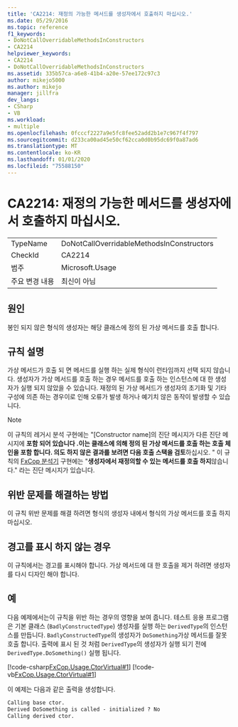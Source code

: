 ```yaml
---
title: 'CA2214: 재정의 가능한 메서드를 생성자에서 호출하지 마십시오.'
ms.date: 05/29/2016
ms.topic: reference
f1_keywords:
- DoNotCallOverridableMethodsInConstructors
- CA2214
helpviewer_keywords:
- CA2214
- DoNotCallOverridableMethodsInConstructors
ms.assetid: 335b57ca-a6e8-41b4-a20e-57ee172c97c3
author: mikejo5000
ms.author: mikejo
manager: jillfra
dev_langs:
- CSharp
- VB
ms.workload:
- multiple
ms.openlocfilehash: 0fcccf2227a9e5fc8fee52add2b1e7c967f4f797
ms.sourcegitcommit: d233ca00ad45e50cf62cca0d0b95dc69f0a87ad6
ms.translationtype: MT
ms.contentlocale: ko-KR
ms.lasthandoff: 01/01/2020
ms.locfileid: "75588150"
---
```

# <a name="ca2214-do-not-call-overridable-methods-in-constructors"></a>CA2214: 재정의 가능한 메서드를 생성자에서 호출하지 마십시오.

|||
|-|-|
|TypeName|DoNotCallOverridableMethodsInConstructors|
|CheckId|CA2214|
|범주|Microsoft.Usage|
|주요 변경 내용|최신이 아님|

## <a name="cause"></a>원인

봉인 되지 않은 형식의 생성자는 해당 클래스에 정의 된 가상 메서드를 호출 합니다.

## <a name="rule-description"></a>규칙 설명

가상 메서드가 호출 되 면 메서드를 실행 하는 실제 형식이 런타임까지 선택 되지 않습니다. 생성자가 가상 메서드를 호출 하는 경우 메서드를 호출 하는 인스턴스에 대 한 생성자가 실행 되지 않았을 수 있습니다. 재정의 된 가상 메서드가 생성자의 초기화 및 기타 구성에 의존 하는 경우이로 인해 오류가 발생 하거나 예기치 않은 동작이 발생할 수 있습니다.

> [!NOTE]
> 이 규칙의 레거시 분석 구현에는 "\[Constructor name]의 진단 메시지가 다른 진단 메시지에 **포함 되어 있습니다 .이는 클래스에 의해 정의 된 가상 메서드를 호출 하는 호출 체인을 포함 합니다. 의도 하지 않은 결과를 보려면 다음 호출 스택을 검토**하십시오. " 이 규칙의 [FxCop 분석기](install-fxcop-analyzers.md) 구현에는 "**생성자에서 재정의할 수 있는 메서드를 호출 하지**않습니다." 라는 진단 메시지가 있습니다.

## <a name="how-to-fix-violations"></a>위반 문제를 해결하는 방법

이 규칙 위반 문제를 해결 하려면 형식의 생성자 내에서 형식의 가상 메서드를 호출 하지 마십시오.

## <a name="when-to-suppress-warnings"></a>경고를 표시 하지 않는 경우

이 규칙에서는 경고를 표시해야 합니다. 가상 메서드에 대 한 호출을 제거 하려면 생성자를 다시 디자인 해야 합니다.

## <a name="example"></a>예

다음 예제에서는이 규칙을 위반 하는 경우의 영향을 보여 줍니다. 테스트 응용 프로그램은 기본 클래스 (`BadlyConstructedType`) 생성자를 실행 하는 `DerivedType`의 인스턴스를 만듭니다. `BadlyConstructedType`의 생성자가 `DoSomething`가상 메서드를 잘못 호출 합니다. 출력에 표시 된 것 처럼 `DerivedType`의 생성자가 실행 되기 전에 `DerivedType.DoSomething()` 실행 됩니다.

[!code-csharp[FxCop.Usage.CtorVirtual#1](../code-quality/codesnippet/CSharp/ca2214-do-not-call-overridable-methods-in-constructors_1.cs)]
[!code-vb[FxCop.Usage.CtorVirtual#1](../code-quality/codesnippet/VisualBasic/ca2214-do-not-call-overridable-methods-in-constructors_1.vb)]

이 예제는 다음과 같은 출력을 생성합니다.

```txt
Calling base ctor.
Derived DoSomething is called - initialized ? No
Calling derived ctor.
```
